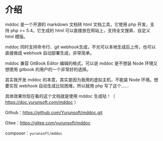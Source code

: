 # 介绍

mddoc 是一个开源的 markdown 文档转 html 文档工具，它使用 php 开发，支持 php &gt;= 5.4。它生成的 html 可以直接放在网站上，支持全文搜索、自定义 html 模版。

mddoc 同时支持命令行、git webhook生成，不光可以本地生成后上传，也可以直接做成 webhook 自动部署生成，非常简单。

mddoc 兼容 GitBook Editor 编辑的格式，可以说 mddoc 是不想装 Node 环境又想使用 gitbook 的用户的一个非常好的选择。

其实我开发 mddoc 的本意，其实是因为我用的虚拟主机，不能装 Node 环境。想要实现 webhook 自动生成比较困难，所以就用 php 写了这个……

具体效果你现在看的这个文档就是使用 mddoc 生成哒！（ https://doc.yurunsoft.com/mddoc ）

Github：https://github.com/Yurunsoft/mddoc.git

Gitee：https://gitee.com/yurunsoft/mddoc

composer：`yurunsoft/mddoc`